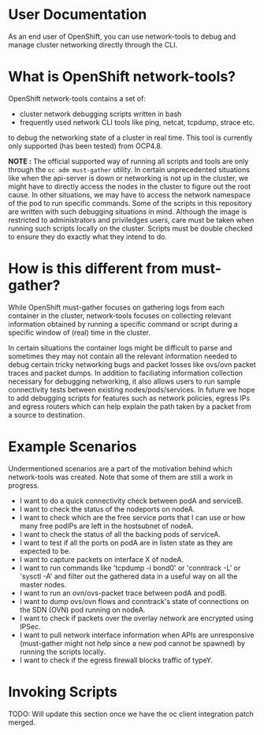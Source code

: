 # User Documentation 

As an end user of OpenShift, you can use network-tools to debug and manage cluster networking directly through the CLI.
# What is OpenShift network-tools?

OpenShift network-tools contains a set of:

- cluster network debugging scripts written in bash
- frequently used network CLI tools like ping, netcat, tcpdump, strace etc.

to debug the networking state of a cluster in real time. This tool is currently only supported (has been tested) from OCP4.8.

**NOTE :**  The official supported way of running all scripts and tools are only through the `oc adm must-gather` utility. In certain unprecedented situations like when the api-server is down or networking is not up in the cluster, we might have to directly access the nodes in the cluster to figure out the root cause. In other situations, we may have to access the network namespace of the pod to run specific commands. Some of the scripts in this repository are written with such debugging situations in mind. Although the image is restricted to administrators and priviledges users, care must be taken when running such scripts locally on the cluster. Scripts must be double checked to ensure they do exactly what they intend to do.

# How is this different from must-gather?

While OpenShift must-gather focuses on gathering logs from each container in the cluster, network-tools focuses on collecting relevant information obtained by running a specific command or script during a specific window of (real) time in the cluster.

In certain situations the container logs might be difficult to parse and sometimes they may not contain all the relevant information needed to debug certain tricky networking bugs and packet losses like ovs/ovn packet traces and packet dumps. In addition to faciliating information collection necessary for debugging networking, it also allows users to run sample connectivity tests between existing nodes/pods/services. In future we hope to add debugging scripts for features such as network policies, egress IPs and egress routers which can help explain the path taken by a packet from a source to destination.

# Example Scenarios

Undermentioned scenarios are a part of the motivation behind which network-tools was created. Note that some of them are still a work in progress.

- I want to do a quick connectivity check between podA and serviceB.
- I want to check the status of the nodeports on nodeA.
- I want to check which are the free service ports that I can use or how many free podIPs are left in the hostsubnet of nodeA.
- I want to check the status of all the backing pods of serviceA.
- I want to test if all the ports on podA are in listen state as they are expected to be.
- I want to capture packets on interface X of nodeA.
- I want to run commands like 'tcpdump -i bond0' or 'conntrack -L' or 'sysctl -A' and filter out the gathered data in a useful way on all the master nodes.
- I want to run an ovn/ovs-packet trace between podA and podB.
- I want to dump ovs/ovn flows and conntrack's state of connections on the SDN (OVN) pod running on nodeA.
- I want to check if packets over the overlay network are encrypted using IPSec.
- I want to pull network interface information when APIs are unresponsive (must-gather might not help since a new pod cannot be spawned) by running the scripts locally.
- I want to check if the egress firewall blocks traffic of typeY.

# Invoking Scripts

TODO: Will update this section once we have the oc client integration patch merged.
